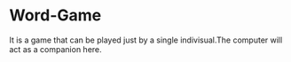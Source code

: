 # Word-Game
It is a game that can be played just by a single indivisual.The computer will act as a companion here.
